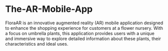 # The-AR-Mobile-App
FloraAR is an innovative augmented reality (AR) mobile application designed to  enhance the shopping experience for customers at a flower nursery. With a focus on umbrella  plants, this application provides users with a unique and immersive way to explore detailed  information about these plants, their characteristics and ideal uses. 
